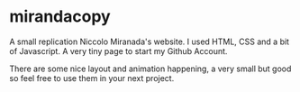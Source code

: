 # mirandacopy
A small replication Niccolo Miranada's website. I used HTML, CSS and a bit of Javascript. A very tiny page to start my Github Account. 

There are some nice layout and animation happening, a very small but good so feel free to use them in your next project.
